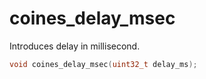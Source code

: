 # coines_delay_msec
Introduces delay in millisecond.

```C
void coines_delay_msec(uint32_t delay_ms);
```